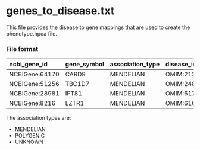 # genes_to_disease.txt

This file provides the disease to gene mappings that are used to create the phenotype.hpoa file.




### File format


| ncbi_gene_id | gene_symbol    | association_type        | disease_id                                                    |  source           |
| :----------- | :--------------| :-------------| :-----------------------------------------------------------| :--------------------|
| NCBIGene:64170 |	CARD9	| MENDELIAN	| OMIM:212050| ftp://ftp.ncbi.nlm.nih.gov/gene/DATA/mim2gene_medgen |
| NCBIGene:51256 |	TBC1D7  |	MENDELIAN |  OMIM:248000 |	ftp://ftp.ncbi.nlm.nih.gov/gene/DATA/mim2gene_medgen |
| NCBIGene:28981  |	IFT81 |	MENDELIAN| OMIM:617895	| ftp://ftp.ncbi.nlm.nih.gov/gene/DATA/mim2gene_medgen |
| NCBIGene:8216	| LZTR1 | 	MENDELIAN |  OMIM:616564 | 	ftp://ftp.ncbi.nlm.nih.gov/gene/DATA/mim2gene_medgen |




The association types are:

- MENDELIAN
- POLYGENIC
- UNKNOWN